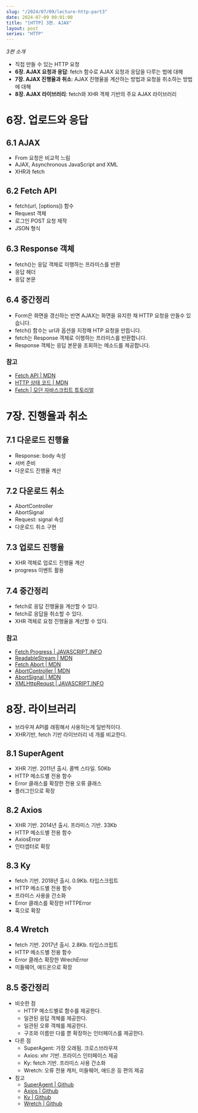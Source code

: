 ```yaml
---
slug: "/2024/07/09/lecture-http-part3"
date: 2024-07-09 00:01:00
title: "[HTTP] 3편. AJAX"
layout: post
series: "HTTP"
---
```


_3편 소개_

- 직접 만들 수 있는 HTTP 요청
- **6장. AJAX 요청과 응답**: fetch 함수로 AJAX 요청과 응답을 다루는 법에 대해
- **7장. AJAX 진행율과 취소**: AJAX 진행율을 계산하는 방법과 요청을 취소하는 방법에 대해
- **8장. AJAX 라이브러리**: fetch와 XHR 객체 기반의 주요 AJAX 라이브러리

# 6장. 업로드와 응답

## 6.1 AJAX

- From 요청은 비교적 느림
- AJAX, Asynchronous JavaScript and XML
- XHR과 fetch

## 6.2 Fetch API

- fetch(url, [options]) 함수
- Request 객체
- 로그인 POST 요청 제작
- JSON 형식

## 6.3 Response 객체

- fetch()는 응답 객체로 이행하는 프라미스를 반환
- 응답 헤더
- 응답 본문

## 6.4 중간정리

- Form은 화면을 갱신하는 반면 AJAX는 화면을 유지한 채 HTTP 요청을 만들수 있습니다.
- fetch() 함수는 url과 옵션을 지정해 HTP 요청을 만듭니다.
- fetch는 Response 객체로 이행하는 프라미스를 반환합니다.
- Response 객체는 응답 본문을 조회하는 메소드를 제공합니다.

### 참고

- [Fetch API | MDN](https://developer.mozilla.org/ko/docs/Web/API/Fetch_API)
- [HTTP 상태 코드 | MDN](https://developer.mozilla.org/ko/docs/Web/HTTP/Status)
- [Fetch | 모던 자바스크립트 튜토리얼](https://ko.javascript.info/fetch)

# 7장. 진행율과 취소

## 7.1 다운로드 진행율

- Response: body 속성
- 서버 준비
- 다운로드 진행율 계산

## 7.2 다운로드 취소

- AbortController
- AbortSignal
- Request: signal 속성
- 다운로드 취소 구현

## 7.3 업로드 진행율

- XHR 객체로 업로드 진행율 계산
- progress 이벤트 활용

## 7.4 중간정리

- fetch로 응답 진행율을 계산할 수 있다.
- fetch로 응답을 취소할 수 있다.
- XHR 객체로 요청 진행율을 계산할 수 있다.

### 참고

- [Fetch Progress | JAVASCRIPT.INFO](https://ko.javascript.info/fetch-progress)
- [ReadableStream | MDN](https://developer.mozilla.org/ko/docs/Web/API/ReadableStream)
- [Fetch Abort | MDN](https://ko.javascript.info/fetch-abort)
- [AbortController | MDN](https://developer.mozilla.org/ko/docs/Web/API/AbortController)
- [AbortSignal | MDN](https://developer.mozilla.org/en-US/docs/Web/API/AbortSignal)
- [XMLHttpRequst | JAVASCRIPT.INFO](https://ko.javascript.info/xmlhttprequest)

# 8장. 라이브러리

- 브라우져 API를 래핑해서 사용하는게 일반적이다.
- XHR기반, fetch 기반 라이브러리 네 개를 비교한다.

## 8.1 SuperAgent

- XHR 기반. 2011년 출시. 콜백 스타일. 50Kb
- HTTP 메소드별 전용 함수
- Error 클래스를 확장한 전용 오류 클래스
- 플러그인으로 확장

## 8.2 Axios

- XHR 기반. 2014년 출시. 프라미스 기반. 33Kb
- HTTP 메소드별 전용 함수
- AxiosError
- 인터셉터로 확장

## 8.3 Ky

- fetch 기반. 2018년 출시. 0.9Kb. 타입스크립트
- HTTP 메소드별 전용 함수
- 프라미스 사용을 간소화
- Error 클래스를 확장한 HTTPError
- 훅으로 확장

## 8.4 Wretch

- fetch 기반. 2017년 출시. 2.8Kb. 타입스크립트
- HTTP 메소드별 전용 함수
- Error 클래스 확장한 WrechError
- 미들웨어, 애드온으로 확장

## 8.5 중간정리

- 비슷한 점
  - HTTP 메소드별로 함수를 제공한다.
  - 일관된 응답 객체를 제공한다.
  - 일관된 오류 객체를 제공한다.
  - 구조와 이름만 다를 뿐 확장하는 인터페이스를 제공한다.
- 다른 점
  - SuperAgent: 가장 오래됨. 크로스브라우져
  - Axios: xhr 기반. 프라이스 인터페이스 제공
  - Ky: fetch 기반. 프라미스 사용 간소화
  - Wretch: 오류 전용 캐처, 미들웨어, 애드온 등 편의 제공
- 참고
  - [SuperAgent | Github](https://github.com/ladjs/superagent)
  - [Axios | Github](https://github.com/axios/axios)
  - [Ky | Github](https://github.com/sindresorhus/ky)
  - [Wretch | Github](https://github.com/elbywan/wretch)
